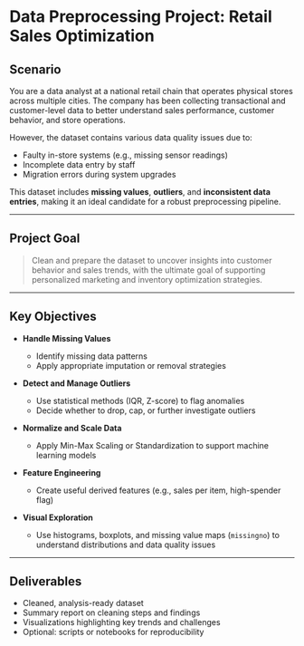 # Data Preprocessing Project: Retail Sales Optimization

## Scenario

You are a data analyst at a national retail chain that operates physical stores across multiple cities. The company has been collecting transactional and customer-level data to better understand sales performance, customer behavior, and store operations.

However, the dataset contains various data quality issues due to:
- Faulty in-store systems (e.g., missing sensor readings)
- Incomplete data entry by staff
- Migration errors during system upgrades

This dataset includes **missing values**, **outliers**, and **inconsistent data entries**, making it an ideal candidate for a robust preprocessing pipeline.

---

## Project Goal

> Clean and prepare the dataset to uncover insights into customer behavior and sales trends, with the ultimate goal of supporting personalized marketing and inventory optimization strategies.

---

## Key Objectives

- **Handle Missing Values**
  - Identify missing data patterns
  - Apply appropriate imputation or removal strategies

- **Detect and Manage Outliers**
  - Use statistical methods (IQR, Z-score) to flag anomalies
  - Decide whether to drop, cap, or further investigate outliers

- **Normalize and Scale Data**
  - Apply Min-Max Scaling or Standardization to support machine learning models

- **Feature Engineering**
  - Create useful derived features (e.g., sales per item, high-spender flag)

- **Visual Exploration**
  - Use histograms, boxplots, and missing value maps (`missingno`) to understand distributions and data quality issues

---

## Deliverables

- Cleaned, analysis-ready dataset
- Summary report on cleaning steps and findings
- Visualizations highlighting key trends and challenges
- Optional: scripts or notebooks for reproducibility